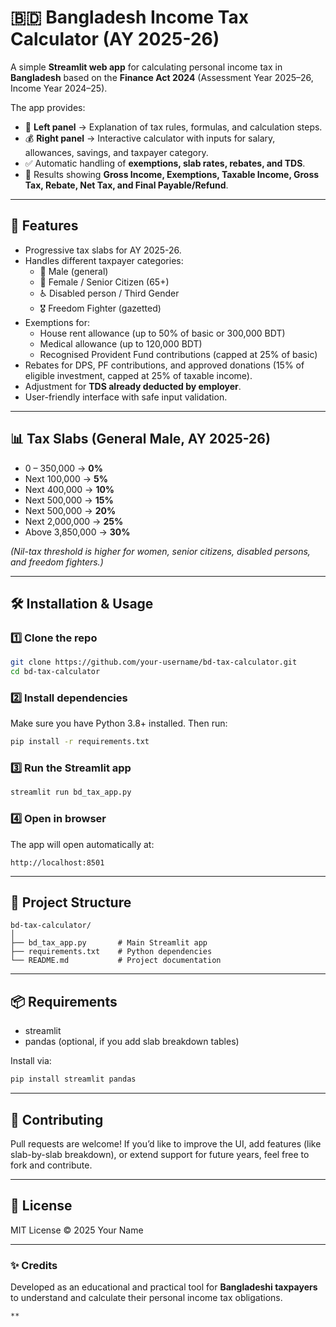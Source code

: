 # 🇧🇩 Bangladesh Income Tax Calculator (AY 2025-26)

A simple **Streamlit web app** for calculating personal income tax in **Bangladesh** based on the **Finance Act 2024** (Assessment Year 2025–26, Income Year 2024–25).  

The app provides:  
- 📘 **Left panel** → Explanation of tax rules, formulas, and calculation steps.  
- 💰 **Right panel** → Interactive calculator with inputs for salary, allowances, savings, and taxpayer category.  
- ✅ Automatic handling of **exemptions, slab rates, rebates, and TDS**.  
- 🔎 Results showing **Gross Income, Exemptions, Taxable Income, Gross Tax, Rebate, Net Tax, and Final Payable/Refund**.  

---

## 🚀 Features
- Progressive tax slabs for AY 2025-26.  
- Handles different taxpayer categories:
  - 👨 Male (general)  
  - 👩 Female / Senior Citizen (65+)  
  - ♿ Disabled person / Third Gender  
  - 🎖️ Freedom Fighter (gazetted)  
- Exemptions for:
  - House rent allowance (up to 50% of basic or 300,000 BDT)  
  - Medical allowance (up to 120,000 BDT)  
  - Recognised Provident Fund contributions (capped at 25% of basic)  
- Rebates for DPS, PF contributions, and approved donations (15% of eligible investment, capped at 25% of taxable income).  
- Adjustment for **TDS already deducted by employer**.  
- User-friendly interface with safe input validation.  

---

## 📊 Tax Slabs (General Male, AY 2025-26)
- 0 – 350,000 → **0%**  
- Next 100,000 → **5%**  
- Next 400,000 → **10%**  
- Next 500,000 → **15%**  
- Next 500,000 → **20%**  
- Next 2,000,000 → **25%**  
- Above 3,850,000 → **30%**  

*(Nil-tax threshold is higher for women, senior citizens, disabled persons, and freedom fighters.)*

---

## 🛠️ Installation & Usage

### 1️⃣ Clone the repo
```bash
git clone https://github.com/your-username/bd-tax-calculator.git
cd bd-tax-calculator
````

### 2️⃣ Install dependencies

Make sure you have Python 3.8+ installed. Then run:

```bash
pip install -r requirements.txt
```

### 3️⃣ Run the Streamlit app

```bash
streamlit run bd_tax_app.py
```

### 4️⃣ Open in browser

The app will open automatically at:

```
http://localhost:8501
```

---

## 📂 Project Structure

```
bd-tax-calculator/
│
├── bd_tax_app.py       # Main Streamlit app
├── requirements.txt    # Python dependencies
└── README.md           # Project documentation
```

---

## 📦 Requirements

* streamlit
* pandas (optional, if you add slab breakdown tables)

Install via:

```bash
pip install streamlit pandas
```

---

## 🤝 Contributing

Pull requests are welcome! If you’d like to improve the UI, add features (like slab-by-slab breakdown), or extend support for future years, feel free to fork and contribute.

---

## 📜 License

MIT License © 2025 Your Name

---

### ✨ Credits

Developed as an educational and practical tool for **Bangladeshi taxpayers** to understand and calculate their personal income tax obligations.


```
**
